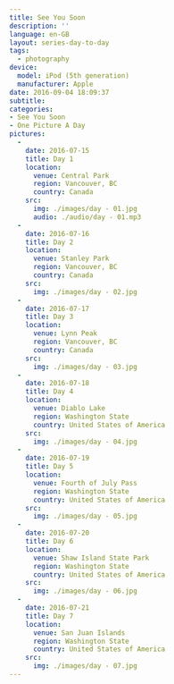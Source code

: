 ```yaml
---
title: See You Soon
description: ''
language: en-GB
layout: series-day-to-day
tags:
  - photography
device:
  model: iPod (5th generation)
  manufacturer: Apple
date: 2016-09-04 18:09:37
subtitle:
categories:
- See You Soon
- One Picture A Day
pictures:
  -
    date: 2016-07-15
    title: Day 1
    location:
      venue: Central Park
      region: Vancouver, BC
      country: Canada
    src:
      img: ./images/day - 01.jpg
      audio: ./audio/day - 01.mp3
  -
    date: 2016-07-16
    title: Day 2
    location:
      venue: Stanley Park
      region: Vancouver, BC
      country: Canada
    src:
      img: ./images/day - 02.jpg
  -
    date: 2016-07-17
    title: Day 3
    location:
      venue: Lynn Peak
      region: Vancouver, BC
      country: Canada
    src:
      img: ./images/day - 03.jpg
  -
    date: 2016-07-18
    title: Day 4
    location:
      venue: Diablo Lake
      region: Washington State
      country: United States of America
    src:
      img: ./images/day - 04.jpg
  -
    date: 2016-07-19
    title: Day 5
    location:
      venue: Fourth of July Pass
      region: Washington State
      country: United States of America
    src:
      img: ./images/day - 05.jpg
  -
    date: 2016-07-20
    title: Day 6
    location:
      venue: Shaw Island State Park
      region: Washington State
      country: United States of America
    src:
      img: ./images/day - 06.jpg
  -
    date: 2016-07-21
    title: Day 7
    location:
      venue: San Juan Islands
      region: Washington State
      country: United States of America
    src:
      img: ./images/day - 07.jpg
---
```

